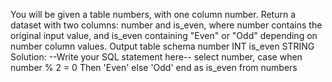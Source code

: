 You will be given a table numbers, with one column number.
Return a dataset with two columns: number and is_even, where number contains the original input value, 
and is_even containing "Even" or "Odd" depending on number column values.
Output table schema 
number  INT
is_even STRING
Solution:
--Write your SQL statement here--
select number,
case when number % 2 = 0 Then 'Even'
else 'Odd' end
as is_even
from numbers